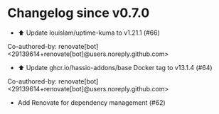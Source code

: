 # Changelog since v0.7.0
- ⬆️ Update louislam/uptime-kuma to v1.21.1 (#66)

Co-authored-by: renovate[bot] <29139614+renovate[bot]@users.noreply.github.com> 
- ⬆️ Update ghcr.io/hassio-addons/base Docker tag to v13.1.4 (#64)

Co-authored-by: renovate[bot] <29139614+renovate[bot]@users.noreply.github.com> 
- Add Renovate for dependency management (#62) 
